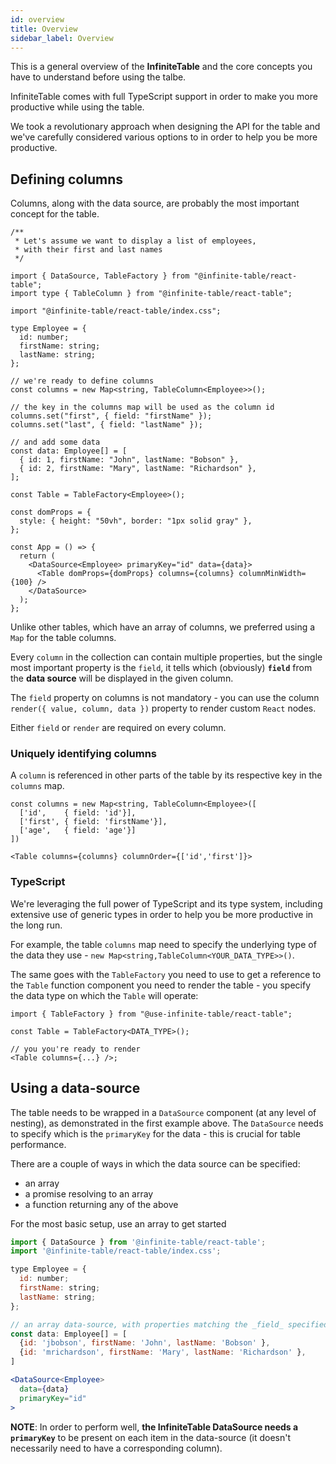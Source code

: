 ```yaml
---
id: overview
title: Overview
sidebar_label: Overview
---
```


This is a general overview of the **InfiniteTable** and the core concepts you have to understand before using the talbe.

InfiniteTable comes with full TypeScript support in order to make you more productive while using the table.

We took a revolutionary approach when designing the API for the table and we've carefully considered various options to in order to help you be more productive.

## Defining columns

Columns, along with the data source, are probably the most important concept for the table.

```tsx
/**
 * Let's assume we want to display a list of employees,
 * with their first and last names
 */

import { DataSource, TableFactory } from "@infinite-table/react-table";
import type { TableColumn } from "@infinite-table/react-table";

import "@infinite-table/react-table/index.css";

type Employee = {
  id: number;
  firstName: string;
  lastName: string;
};

// we're ready to define columns
const columns = new Map<string, TableColumn<Employee>>();

// the key in the columns map will be used as the column id
columns.set("first", { field: "firstName" });
columns.set("last", { field: "lastName" });

// and add some data
const data: Employee[] = [
  { id: 1, firstName: "John", lastName: "Bobson" },
  { id: 2, firstName: "Mary", lastName: "Richardson" },
];

const Table = TableFactory<Employee>();

const domProps = {
  style: { height: "50vh", border: "1px solid gray" },
};

const App = () => {
  return (
    <DataSource<Employee> primaryKey="id" data={data}>
      <Table domProps={domProps} columns={columns} columnMinWidth={100} />
    </DataSource>
  );
};
```

Unlike other tables, which have an array of columns, we preferred using a `Map` for the table columns.

Every `column` in the collection can contain multiple properties, but the single most important property is the `field`, it tells which (obviously) **`field`** from the **data source** will be displayed in the given column.

The `field` property on columns is not mandatory - you can use the column `render({ value, column, data })` property to render custom `React` nodes.

Either `field` or `render` are required on every column.

### Uniquely identifying columns

A `column` is referenced in other parts of the table by its respective key in the `columns` map.

```tsx
const columns = new Map<string, TableColumn<Employee>([
  ['id',    { field: 'id'}],
  ['first', { field: 'firstName'}],
  ['age',   { field: 'age'}]
])

<Table columns={columns} columnOrder={['id','first']}>
```

### TypeScript

We're leveraging the full power of TypeScript and its type system, including extensive use of generic types in order to help you be more productive in the long run.

For example, the table `columns` map need to specify the underlying type of the data they use - `new Map<string,TableColumn<YOUR_DATA_TYPE>>()`.

The same goes with the `TableFactory` you need to use to get a reference to the `Table` function component you need to render the table - you specify the data type on which the `Table` will operate:

```tsx
import { TableFactory } from "@use-infinite-table/react-table";

const Table = TableFactory<DATA_TYPE>();

// you you're ready to render
<Table columns={...} />;
```

## Using a data-source

The table needs to be wrapped in a `DataSource` component (at any level of nesting), as demonstrated in the first example above. The `DataSource` needs to specify which is the `primaryKey` for the data - this is crucial for table performance.

There are a couple of ways in which the data source can be specified:

- an array
- a promise resolving to an array
- a function returning any of the above

For the most basic setup, use an array to get started

```jsx
import { DataSource } from '@infinite-table/react-table';
import '@infinite-table/react-table/index.css';

type Employee = {
  id: number;
  firstName: string;
  lastName: string;
};

// an array data-source, with properties matching the _field_ specified in the columns
const data: Employee[] = [
  {id: 'jbobson', firstName: 'John', lastName: 'Bobson' },
  {id: 'mrichardson', firstName: 'Mary', lastName: 'Richardson' },
]

<DataSource<Employee>
  data={data}
  primaryKey="id"
>
```

**NOTE**: In order to perform well, **the InfiniteTable DataSource needs a `primaryKey`** to be present on each item in the data-source (it doesn't necessarily need to have a corresponding column).
